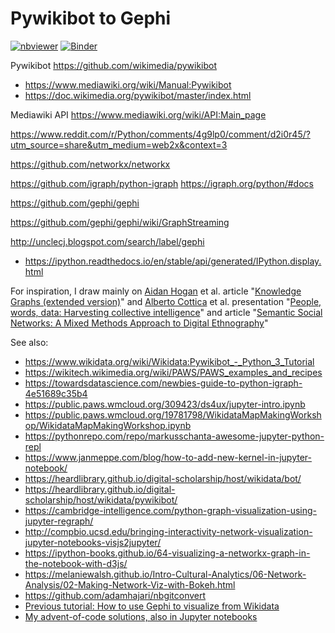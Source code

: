 # Pywikibot to Gephi


[![nbviewer](https://raw.githubusercontent.com/jupyter/design/master/logos/Badges/nbviewer_badge.svg)](https://nbviewer.jupyter.org/github/UncleCJ/pywikibot-gephi-experiments/blob/dev2/pywikibot2gephi.ipynb) [![Binder](https://mybinder.org/badge_logo.svg)](https://mybinder.org/v2/gh/UncleCJ/pywikibot-gephi-experiments/dev2?filepath=pywikibot2gephi.ipynb)

Pywikibot https://github.com/wikimedia/pywikibot
* https://www.mediawiki.org/wiki/Manual:Pywikibot
* https://doc.wikimedia.org/pywikibot/master/index.html


Mediawiki API https://www.mediawiki.org/wiki/API:Main_page

https://www.reddit.com/r/Python/comments/4g9lp0/comment/d2i0r45/?utm_source=share&utm_medium=web2x&context=3

https://github.com/networkx/networkx

https://github.com/igraph/python-igraph
https://igraph.org/python/#docs

https://github.com/gephi/gephi

https://github.com/gephi/gephi/wiki/GraphStreaming


http://unclecj.blogspot.com/search/label/gephi


* https://ipython.readthedocs.io/en/stable/api/generated/IPython.display.html

For inspiration, I draw mainly on [Aidan Hogan](https://github.com/aidhog) et al. article "[Knowledge Graphs (extended version)](https://aidanhogan.com)" and [Alberto Cottica](https://github.com/albertocottica) et al. presentation "[People, words, data: Harvesting collective intelligence](https://edgeryders.eu/t/internet-of-humans-matchmaking-event-in-stockholm/9705/81?u=unclecj)" and article "[Semantic Social Networks: A Mixed Methods Approach to Digital Ethnography](https://journals.sagepub.com/doi/10.1177/1525822X20908236)"


See also:
* https://www.wikidata.org/wiki/Wikidata:Pywikibot_-_Python_3_Tutorial
* https://wikitech.wikimedia.org/wiki/PAWS/PAWS_examples_and_recipes
* https://towardsdatascience.com/newbies-guide-to-python-igraph-4e51689c35b4
* https://public.paws.wmcloud.org/309423/ds4ux/jupyter-intro.ipynb
* https://public.paws.wmcloud.org/19781798/WikidataMapMakingWorkshop/WikidataMapMakingWorkshop.ipynb
* https://pythonrepo.com/repo/markusschanta-awesome-jupyter-python-repl
* https://www.janmeppe.com/blog/how-to-add-new-kernel-in-jupyter-notebook/
* https://heardlibrary.github.io/digital-scholarship/host/wikidata/bot/
* https://heardlibrary.github.io/digital-scholarship/host/wikidata/pywikibot/
* https://cambridge-intelligence.com/python-graph-visualization-using-jupyter-regraph/
* http://compbio.ucsd.edu/bringing-interactivity-network-visualization-jupyter-notebooks-visjs2jupyter/
* https://ipython-books.github.io/64-visualizing-a-networkx-graph-in-the-notebook-with-d3js/
* https://melaniewalsh.github.io/Intro-Cultural-Analytics/06-Network-Analysis/02-Making-Network-Viz-with-Bokeh.html
* https://github.com/adamhajari/nbgitconvert
* [Previous tutorial: How to use Gephi to visualize from Wikidata](https://gist.github.com/UncleCJ/2408aef8eab09cc1da3404c5af43537b)
* [My advent-of-code solutions, also in Jupyter notebooks](https://github.com/UncleCJ/advent-of-code)